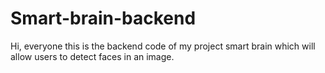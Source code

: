 # Smart-brain-backend
Hi, everyone this is the backend code of my project smart brain which will allow users to detect faces in an image.
